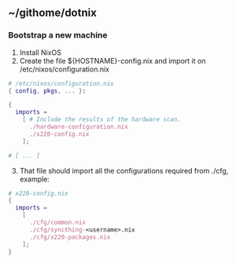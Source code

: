 ## ~/githome/dotnix

### Bootstrap a new machine

1. Install NixOS
2. Create the file ${HOSTNAME}-config.nix and import it on /etc/nixos/configuration.nix

```nix
# /etc/nixos/configuration.nix
{ config, pkgs, ... }:

{
  imports =
    [ # Include the results of the hardware scan.
      ./hardware-configuration.nix
      ./x220-config.nix
    ];

# [ ... ]
```

3. That file should import all the configurations required from ./cfg, example:

```nix
# x220-config.nix
{
  imports =
    [
      ./cfg/common.nix
      ./cfg/syncthing-<username>.nix
      ./cfg/x220-packages.nix
    ];
}
```

